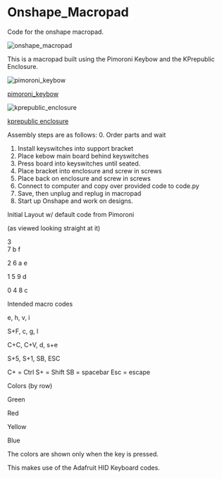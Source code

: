 # Onshape_Macropad
Code for the onshape macropad.


![onshape_macropad](https://github.com/conceptualhardware/Onshape_Macropad/blob/main/onshape_macropad.jpg)


This is a macropad built using the Pimoroni Keybow and the KPrepublic Enclosure.  


![pimoroni_keybow](https://cdn.shopify.com/s/files/1/0174/1800/products/keybow-2040-2_large.jpg?v=1618327651)

[pimoroni_keybow](https://shop.pimoroni.com/products/keybow-2040?variant=39328275300435)


![kprepublic_enclosure](https://cdn.shopify.com/s/files/1/2711/4238/products/JJ4x4case-11.jpg?v=1617001143)

[kprepublic enclosure](https://kprepublic.com/products/anodized-aluminium-cubic-case-for-jj4x4-jj4-custom-keyboard-acrylic-panels-stalinite-diffuser-can-support-rotary-brace-supporter)


Assembly steps are as follows:
0. Order parts and wait
1. Install keyswitches into support bracket
2. Place kebow main board behind keyswitches
3. Press board into keyswitches until seated.
4. Place bracket into enclosure and screw in screws
5. Place back on enclosure and screw in screws
6. Connect to computer and copy over provided code to code.py
7. Save, then unplug and replug in macropad
8. Start up Onshape and work on designs.


Initial Layout w/ default code from Pimoroni

(as viewed looking straight at it)

3  
7
b
f

2
6
a
e

1
5
9
d

0
4
8
c


Intended macro codes

e,
h,
v,
i

S+F,
c,
g,
l

C+C,
C+V,
d,
s+e

S+5,
S+1,
SB,
ESC

C+ = Ctrl
S+ = Shift
SB = spacebar
Esc = escape

Colors
(by row)

Green

Red

Yellow

Blue
 
The colors are shown only when the key is pressed.

This makes use of the Adafruit HID Keyboard codes.


